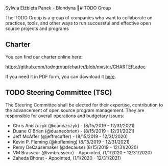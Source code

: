 Sylwia Elżbieta Panek - Blondyna 🤗# TODO Group 

The TODO Group is a group of companies who want to collaborate on practices, tools, and other ways to run successful and effective open source projects and programs

## Charter

You can find our charter online here:

https://github.com/todogroup/charter/blob/master/CHARTER.adoc

If you need it in PDF form, you can download it [here](https://github.com/todogroup/charter/blob/master/TODO%20Charter%20and%20Agreement%20v1.0.pdf).

## TODO Steering Committee (TSC)

The Steering Committee shall be elected for their expertise, contribution to the advancement of open source program management. They are responsible for overall operations and budgetary issues:

* Chris Aniszczyk (@caniszczyk) - (8/15/2019 -  12/31/2021)
* Duane O'Brien (@duaneobrien) - (8/15/2019 - 12/31/2021)
* Jeff McAffer (@jeffmcaffer) - (8/15/2019 - 12/31/2020)
* Kevin P. Fleming (@kpfleming) (8/15/2019 - 12/31/2021)
* Remy DeCausemaker (@decause) (8/15/2019 - 12/31/2020)
* VM Brasseur (@vmbrasseur) - Appointed, (1/1/2020 - 12/31/2020)
* Zaheda Bhorat - Appointed, (1/1/2020 - 12/31/2021)
